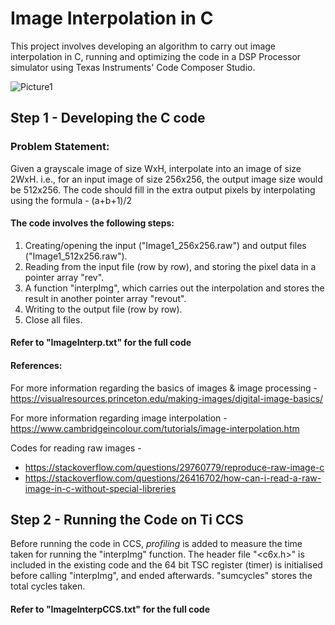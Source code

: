 # Image Interpolation in C

This project involves developing an algorithm to carry out image interpolation in C, running and optimizing the code in a DSP Processor simulator using Texas Instruments' Code Composer Studio.

![Picture1](https://user-images.githubusercontent.com/59883696/124708529-06ba1680-df18-11eb-8919-465f4121bf26.png)

## Step 1 - Developing the C code

### Problem Statement:

Given a grayscale image of size WxH, interpolate into an image of size 2WxH. i.e., for an input image of size 256x256, the output image size would be 512x256. 
The code should fill in the extra output pixels by interpolating using the formula - (a+b+1)/2

#### The code involves the following steps: 
1. Creating/opening the input ("Image1_256x256.raw") and output files ("Image1_512x256.raw").
2. Reading from the input file (row by row), and storing the pixel data in a pointer array "rev".
3. A function "interpImg", which carries out the interpolation and stores the result in another pointer array "revout".
4. Writing to the output file (row by row).
5. Close all files.

#### Refer to "ImageInterp.txt" for the full code

#### References:

For more information regarding the basics of images & image processing - 
https://visualresources.princeton.edu/making-images/digital-image-basics/ 
  
For more information regarding image interpolation - 
https://www.cambridgeincolour.com/tutorials/image-interpolation.htm

Codes for reading raw images -
- https://stackoverflow.com/questions/29760779/reproduce-raw-image-c 
- https://stackoverflow.com/questions/26416702/how-can-i-read-a-raw-image-in-c-without-special-libreries

## Step 2 - Running the Code on Ti CCS

Before running the code in CCS, *profiling* is added to measure the time taken for running the "interpImg" function. 
The header file "<c6x.h>" is included in the existing code and the 64 bit TSC register (timer) is initialised before calling "interpImg", and ended afterwards. "sumcycles" stores the total cycles taken. 

#### Refer to "ImageInterpCCS.txt" for the full code
